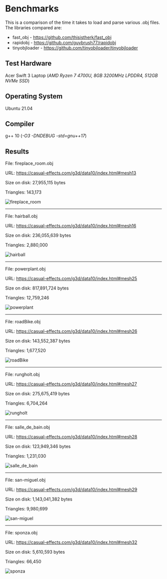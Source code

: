 # Benchmarks

This is a comparison of the time it takes to load and parse various .obj files. The libraries compared are:
* fast_obj - https://github.com/thisistherk/fast_obj
* rapidobj - https://github.com/guybrush77/rapidobj
* tinyobjloader - https://github.com/tinyobjloader/tinyobjloader

## Test Hardware

Acer Swift 3 Laptop (_AMD Ryzen 7 4700U, 8GB 3200MHz LPDDR4, 512GB NVMe SSD_)

## Operating System
Ubuntu 21.04

## Compiler
g++ 10 (_-O3 -DNDEBUG -std=gnu++17_)

## Results

File: fireplace_room.obj

URL: https://casual-effects.com/g3d/data10/index.html#mesh13

Size on disk: 27,955,115 bytes

Triangles: 143,173

![fireplace_room](https://raw.githubusercontent.com/guybrush77/rapidobj/master/data/images/fireplace_room.svg)

---
File: hairball.obj

URL: https://casual-effects.com/g3d/data10/index.html#mesh16

Size on disk: 236,055,639 bytes

Triangles: 2,880,000

![hairball](https://raw.githubusercontent.com/guybrush77/rapidobj/master/data/images/hairball.svg)

---
File: powerplant.obj

URL: https://casual-effects.com/g3d/data10/index.html#mesh25

Size on disk: 817,891,724 bytes

Triangles: 12,759,246

![powerplant](https://raw.githubusercontent.com/guybrush77/rapidobj/master/data/images/powerplant.svg)

---
File: roadBike.obj

URL: https://casual-effects.com/g3d/data10/index.html#mesh26

Size on disk: 143,552,387 bytes

Triangles: 1,677,520

![roadBike](https://raw.githubusercontent.com/guybrush77/rapidobj/master/data/images/roadBike.svg)

---
File: rungholt.obj

URL: https://casual-effects.com/g3d/data10/index.html#mesh27

Size on disk: 275,675,419 bytes

Triangles: 6,704,264

![rungholt](https://raw.githubusercontent.com/guybrush77/rapidobj/master/data/images/rungholt.svg)

---
File: salle_de_bain.obj

URL: https://casual-effects.com/g3d/data10/index.html#mesh28

Size on disk: 123,949,346 bytes

Triangles: 1,231,030

![salle_de_bain](https://raw.githubusercontent.com/guybrush77/rapidobj/master/data/images/salle_de_bain.svg)

---
File: san-miguel.obj

URL: https://casual-effects.com/g3d/data10/index.html#mesh29

Size on disk: 1,143,041,382 bytes

Triangles: 9,980,699

![san-miguel](https://raw.githubusercontent.com/guybrush77/rapidobj/master/data/images/san-miguel.svg)

---
File: sponza.obj

URL: https://casual-effects.com/g3d/data10/index.html#mesh32

Size on disk: 5,610,593 bytes

Triangles: 66,450

![sponza](https://raw.githubusercontent.com/guybrush77/rapidobj/master/data/images/sponza.svg)

